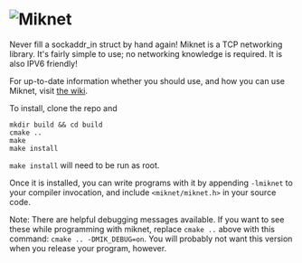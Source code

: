![Miknet](http://i.imgur.com/ZZ88kVK.png)
================================================================================

Never fill a sockaddr_in struct by hand again! Miknet is a TCP networking
library. It's fairly simple to use; no networking knowledge is required. It is
also IPV6 friendly!

For up-to-date information whether you should use, and how you can use Miknet,
visit [the wiki](https://github.com/PaytonTurnage/Miknet/wiki).

To install, clone the repo and

    mkdir build && cd build
    cmake ..
    make
    make install

```make install``` will need to be run as root.

Once it is installed, you can write programs with it by appending ```-lmiknet``` to
your compiler invocation, and include ```<miknet/miknet.h>``` in your source code.

Note: There are helpful debugging messages available. If you want to see these
while programming with miknet, replace ```cmake ..``` above with this command:
```cmake .. -DMIK_DEBUG=on```. You will probably not want this version when you
release your program, however.
